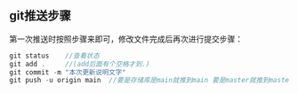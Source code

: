 ## git推送步骤

第一次推送时按照步骤来即可，修改文件完成后再次进行提交步骤：

```js
git status    //查看状态
git add .     //(add后面有个空格才到.)
git commit -m "本次更新说明文字"
git push -u origin main  //要是存储库是main就推到main 要是master就推到master

```

